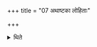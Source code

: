 +++
title = "07 अथाष्टका लोहिताः"

+++

<details><summary>थिते</summary>

7. Now the Aṣṭaka-Lohitas. 
</details>
